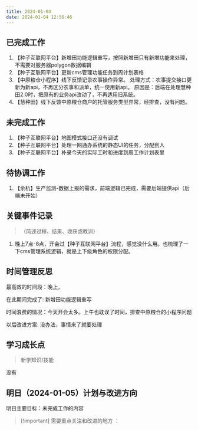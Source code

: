```yaml
---
title: 2024-01-04
date: 2024-01-04 12:56:46
---
```


## 已完成工作

1. 【种子互联网平台】新增田功能逻辑重写，按照新增田只有新增功能来处理，不需要对服务器polygon数据编辑
2. 【种子互联网平台】更新cms管理功能任务到周计划表格
3. 【中原粮仓小程序】线下反馈记录农事操作异常。
 处理方式：农事提交接口更新为新api，不再区分农事和派单，统一使用新api。
 原因是：后端在处理慧种田2.0时，把原有的业务api改动了，不再适用旧系统。
4. 【慧种田】线下反馈中原粮仓商户的托管服务类型异常，经排查，没有问题。

## 未完成工作

1. 【种子互联网平台】地图模式接口还没有调试
2. 【种子互联网平台】处理一网通办系统的静态UI的任务，分配到人
3. 【种子互联网平台】补录今天的实际工时和进度到周工作计划表里

## 待协调工作

1. 【余杭】生产监测-数据上报的需求，前端逻辑已完成，需要后端提供api（后端未开始）

## 关键事件记录

> （简述过程、结果、收获或教训）

1. 晚上7点-8点，开会过【种子互联网平台】流程，感觉没什么用。也梳理了一下cms管理系统逻辑，就是上下级角色的权限分配。

## 时间管理反思

最高效的时间段：晚上，

在此期间完成了:  新增田功能逻辑重写

时间浪费的情况：今天开会太多。上午也耽误了时间，排查中原粮仓的小程序问题

以后改进方案: 没办法，事情来了就要处理

## 学习成长点

> 新学知识/技能

没有

## 明日（2024-01-05）计划与改进方向

明日主要目标：未完成工作的内容

>[!important] 需要重点关注和改进的地方 ：
